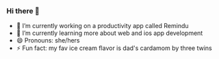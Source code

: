 ### Hi there 👋
- 🔭 I’m currently working on a productivity app called Remindu
- 🌱 I’m currently learning more about web and ios app development
- 😄 Pronouns: she/hers
- ⚡ Fun fact: my fav ice cream flavor is dad's cardamom by three twins
